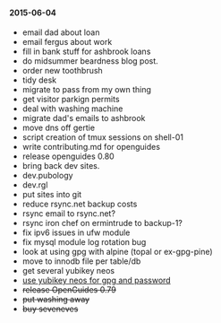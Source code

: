 #### 2015-06-04 ####

- email dad about loan
- email fergus about work
- fill in bank stuff for ashbrook loans
- do midsummer beardness blog post.
- order new toothbrush
- tidy desk
- migrate to pass from my own thing
- get visitor parkign permits
- deal with washing machine
- migrate dad's emails to ashbrook
- move dns off gertie
- script creation of tmux sessions on shell-01
- write contributing.md for openguides
- release openguides 0.80
- bring back dev sites.
- dev.pubology
- dev.rgl
- put sites into git
- reduce rsync.net backup costs
- rsync email to rsync.net?
- rsync iron chef on ermintrude to backup-1?
- fix ipv6 issues in ufw module
- fix mysql module log rotation bug
- look at using gpg with alpine (topal or ex-gpg-pine)
- move to innodb file per table/db
- get several yubikey neos
- [use yubikey neos for gpg and password](http://viccuad.me/blog/secure-yourself-part-1-airgapped-computer-and-GPG-smartcards/) 
- ~~release OpenGuides 0.79~~
- ~~put washing away~~
- ~~buy seveneves~~
